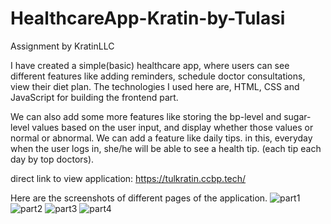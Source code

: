 # HealthcareApp-Kratin-by-Tulasi
Assignment by KratinLLC


I have created a simple(basic) healthcare app, where users can see different features like adding reminders, schedule doctor consultations, view their diet plan.
The technologies I used here are, HTML, CSS and JavaScript for building the frontend part.

We can also add some more features like storing the bp-level and sugar-level values based on the user input, and display whether those values or normal or abnormal. 
We can add a feature like daily tips. in this, everyday when the user logs in, she/he will be able to see a health tip. (each tip each day by top doctors).

direct link to view application: https://tulkratin.ccbp.tech/


Here are the screenshots of different pages of the application.
![part1](https://github.com/TulasiKat/HealthcareApp-Kratin-by-Tulasi/assets/120040505/a3092ac8-5964-48d9-97c2-63a7770fe92d)
![part2](https://github.com/TulasiKat/HealthcareApp-Kratin-by-Tulasi/assets/120040505/f4de7c01-17e3-4700-aeec-3af8a5373fc0)
![part3](https://github.com/TulasiKat/HealthcareApp-Kratin-by-Tulasi/assets/120040505/170dbed2-9020-4f5a-8137-de642480dd70)
![part4](https://github.com/TulasiKat/HealthcareApp-Kratin-by-Tulasi/assets/120040505/2ece2589-48e0-4f5c-ba9e-f9bfb5bff697)
